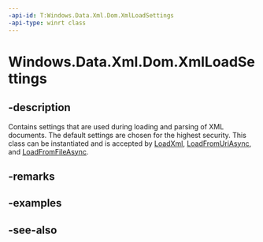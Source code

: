 ```yaml
---
-api-id: T:Windows.Data.Xml.Dom.XmlLoadSettings
-api-type: winrt class
---
```


<!-- Class syntax.
public class XmlLoadSettings : Windows.Data.Xml.Dom.IXmlLoadSettings
-->

# Windows.Data.Xml.Dom.XmlLoadSettings

## -description
Contains settings that are used during loading and parsing of XML documents. The default settings are chosen for the highest security. This class can be instantiated and is accepted by [LoadXml](/uwp/api/windows.data.xml.dom.xmldocument.loadxml), [LoadFromUriAsync](/uwp/api/windows.data.xml.dom.xmldocument.loadfromuriasync), and [LoadFromFileAsync](/uwp/api/windows.data.xml.dom.xmldocument.loadfromfileasync).

## -remarks

## -examples

## -see-also